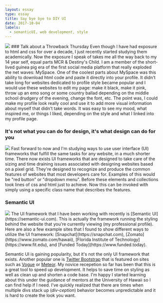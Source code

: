```yaml
---
layout: essay
type: essay
title: Say bye bye to DIY UI
date: 2017-10-04
labels:
  - semanticUI, web development, style
---
```


<img class="ui medium centered image" src="http://thehigherlearning.com/wp-content/uploads/2016/06/myspace-hack-feat-830x450.png">
### Talk about a Throwback Thursday 
Even though I have had exposure to html and css for over a decade, I just recently started studying them academically. Now the exposure I speak of takes me all the way back to my 14 year self, equal parts MCR & Destiny's Child. I am a member of the short-lived guinea pig era of the first social media platform that really exploded the net waves: MySpace. One of the coolest parts about MySpace was this ability to download html code and paste it directly into your profile. It didn't take long for websites dedicated to profile style became popular and I would use these websites to edit my page: make it black, make it pink, throw up an emo song or some country ballad depending on the middle school drudgery of the evening, change the font, etc. The point was, I could make my profile look really cool and use it to add more visual information about myself that didn't take words. It was easy to see my mood, what inspired me, or things I liked, depending on the style and what I linked into my profile page. 

<br>

### It's not what you can do for design, it's what design can do for you
<img class="ui medium right floated image" src="https://ehkoo.github.io/semantic-ui-examples/images/theme.png">
Fast forward to now and I'm studying ways to use user interface (UI) frameworks that fulfill the same tasks for any website, in a much shorter time. There now exists UI frameworks that are designed to take care of the sizing and time draining issues associated with designing websites based on a pixel grid. They're designed to recognize and produce the common features of websites that most developers care for. Examples of this would be "red button" or "dropdown menu". Before these elements and collections took lines of css and html just to achieve. Now this can be invoked with simply using a specific class name that describes the features.  <br> 

### Semantic UI
<img class="ui medium left floated image" src="https://encrypted-tbn0.gstatic.com/images?q=tbn:ANd9GcQZQ8fteJJI_LMx5XRVLgW0aOB7XtQRyjBguSLhE8IGpGqxvS-b">
The UI framework that I have been working with recently is [Semantic UI](https://semantic-ui.com). This is actually the framework running the styling behind the website that you're currently viewing (my professional profile). Here are also a few example sites that I found to show different ways to utilize the UI framework: [Snapchat](https://snapchat.com), [Zomato](https://www.zomato.com/hawaii), [Florida Institute of Technology](https://www.fit.edu), and [Funded Today](https://www.funded.today). <br>


Semantic UI is gaining popularity, but it's not the only UI framework that exists. Another popular one is [Twitter Bootstrap](http://getbootstrap.com) that is featured on sites such as [Vogue](https://www.vogue.com) or [Meteor](https://www.meteor.com). My novice recepetion so far has been that this is a great tool to speed up development. It helps to save time on styling as well as clean up and shorten a code base. I'm happy I started learning about this under the guidance of mentors at the University of Hawaii so I can find help if I need. I've quickly realized that there are times when multiple divs stack up (*div-ception*) behavior becomes unpredictable and it is hard to create the look you want. 


